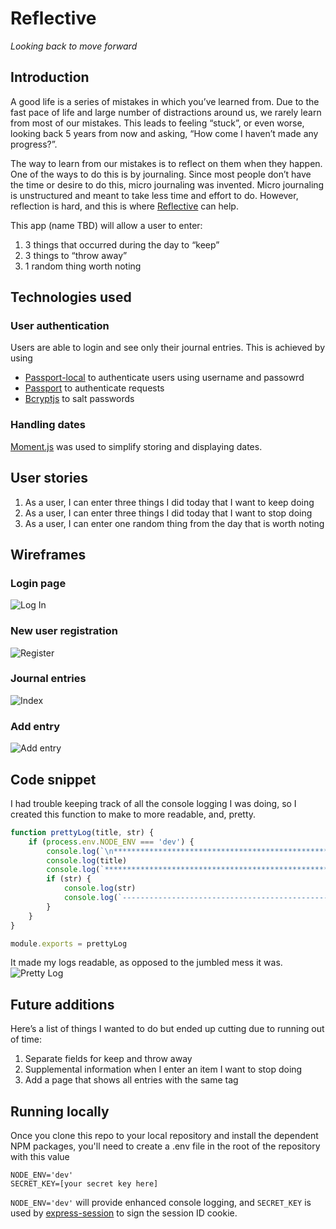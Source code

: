 # Reflective
*Looking back to move forward*

## Introduction
A good life is a series of mistakes in which you’ve learned from.  Due to the fast pace of life and large number of distractions around us, we rarely learn from most of our mistakes.  This leads to feeling “stuck”, or even worse, looking back 5 years from now and asking, “How come I haven’t made any progress?”.

The way to learn from our mistakes is to reflect on them when they happen.  One of the ways to do this is by journaling.  Since most people don’t have the time or desire to do this, micro journaling was invented.  Micro journaling is unstructured and meant to take less time and effort to do.  However, reflection is hard, and this is where [Reflective](https://stark-headland-00691.herokuapp.com/) can help.

This app (name TBD) will allow a user to enter:
1. 3 things that occurred during the day to “keep”
1. 3 things to “throw away”
1. 1 random thing worth noting

## Technologies used
### User authentication
Users are able to login and see only their journal entries.  This is achieved by using 
* [Passport-local](https://www.npmjs.com/package/passport-local) to authenticate users using username and passowrd 
* [Passport](https://www.npmjs.com/package/passport) to authenticate requests
* [Bcryptjs](https://www.npmjs.com/package/bcryptjs) to salt passwords

### Handling dates
[Moment.js](https://momentjs.com/) was used to simplify storing and displaying dates.

## User stories
1. As a user, I can enter three things I did today that I want to keep doing
1. As a user, I can enter three things I did today that I want to stop doing
1. As a user, I can enter one random thing from the day that is worth noting

## Wireframes
### Login page
![Log In](/wireframes/index.png)

### New user registration
![Register](/wireframes/register.png)

### Journal entries
![Index](/wireframes/index.png)

### Add entry
![Add entry](/wireframes/new.png)

## Code snippet
I had trouble keeping track of all the console logging I was doing, so I created this function to make to more readable, and, pretty.

```javascript
function prettyLog(title, str) {
    if (process.env.NODE_ENV === 'dev') {
        console.log(`\n************************************************************`);
        console.log(title)
        console.log(`************************************************************`);
        if (str) {
            console.log(str)
            console.log(`------------------------------------------------------------`);
        }
    }
}

module.exports = prettyLog
````

It made my logs readable, as opposed to the jumbled mess it was.
![Pretty Log](/wireframes/pretty-log.png)

## Future additions
Here’s a list of things I wanted to do but ended up cutting due to running out of time:
1. Separate fields for keep and throw away
1. Supplemental information when I enter an item I want to stop doing
1. Add a page that shows all entries with the same tag

## Running locally
Once you clone this repo to your local repository and install the dependent NPM packages, you'll need to create a .env file in the root of the repository with this value 

    NODE_ENV='dev'
    SECRET_KEY=[your secret key here]

`NODE_ENV='dev'` will provide enhanced console logging, and `SECRET_KEY` is used by [express-session](https://www.npmjs.com/package/express-session) to sign the session ID cookie.
